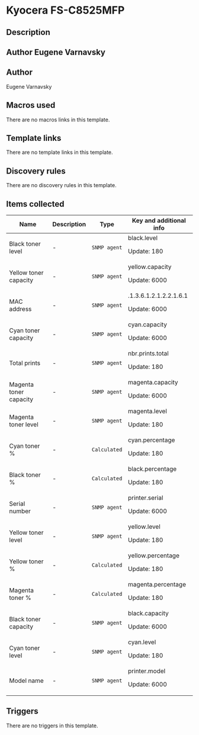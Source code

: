 # Kyocera FS-C8525MFP

## Description

## Author Eugene Varnavsky 

## Author

Eugene Varnavsky

## Macros used

There are no macros links in this template.

## Template links

There are no template links in this template.

## Discovery rules

There are no discovery rules in this template.

## Items collected

|Name|Description|Type|Key and additional info|
|----|-----------|----|----|
|Black toner level|<p>-</p>|`SNMP agent`|black.level<p>Update: 180</p>|
|Yellow toner capacity|<p>-</p>|`SNMP agent`|yellow.capacity<p>Update: 6000</p>|
|MAC address|<p>-</p>|`SNMP agent`|.1.3.6.1.2.1.2.2.1.6.1<p>Update: 6000</p>|
|Cyan toner capacity|<p>-</p>|`SNMP agent`|cyan.capacity<p>Update: 6000</p>|
|Total prints|<p>-</p>|`SNMP agent`|nbr.prints.total<p>Update: 180</p>|
|Magenta toner capacity|<p>-</p>|`SNMP agent`|magenta.capacity<p>Update: 6000</p>|
|Magenta toner level|<p>-</p>|`SNMP agent`|magenta.level<p>Update: 180</p>|
|Cyan toner %|<p>-</p>|`Calculated`|cyan.percentage<p>Update: 180</p>|
|Black toner %|<p>-</p>|`Calculated`|black.percentage<p>Update: 180</p>|
|Serial number|<p>-</p>|`SNMP agent`|printer.serial<p>Update: 6000</p>|
|Yellow toner level|<p>-</p>|`SNMP agent`|yellow.level<p>Update: 180</p>|
|Yellow toner %|<p>-</p>|`Calculated`|yellow.percentage<p>Update: 180</p>|
|Magenta toner %|<p>-</p>|`Calculated`|magenta.percentage<p>Update: 180</p>|
|Black toner capacity|<p>-</p>|`SNMP agent`|black.capacity<p>Update: 6000</p>|
|Cyan toner level|<p>-</p>|`SNMP agent`|cyan.level<p>Update: 180</p>|
|Model name|<p>-</p>|`SNMP agent`|printer.model<p>Update: 6000</p>|
## Triggers

There are no triggers in this template.

